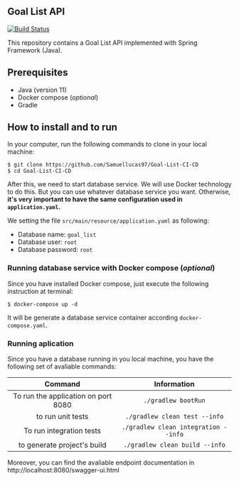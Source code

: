 ## Goal List API

[![Build Status](https://travis-ci.com/Samuellucas97/Goal-List-CI-CD.svg?branch=main)](https://travis-ci.com/Samuellucas97/Goal-List-CI-CD)

This repository contains a Goal List API implemented with Spring Framework (Java).

## Prerequisites

- Java (version 11)
- Docker compose (_optional_)
- Gradle

## How to install and to run

In your computer, run the following commands to clone in your local machine:

```
$ git clone https://github.com/Samuellucas97/Goal-List-CI-CD  
$ cd Goal-List-CI-CD
```

After this, we need to start database service. We will use Docker technology to do this. But you can use whatever database service you want.
Otherwise, **it's very important to have the same configuration used in `application.yaml`.**

We setting the file `src/main/resource/application.yaml` as following: 

- Database name: `goal_list`
- Database user: `root`
- Database password: `root`

### Running database service with Docker compose (_optional_)

Since you have installed Docker compose, just execute the following instruction at terminal:

```
$ docker-compose up -d
```

It will be generate a database service container according `docker-compose.yaml`.

### Running aplication

Since you have a database running in you local machine, you have the following set of avaliable commands:

|                Command               |              Information             |
|:------------------------------------:|:------------------------------------:|
| To run the application  on port 8080 |          `./gradlew bootRun`         |
|           to run unit tests          |     `./gradlew clean test --info`    |
|       To run integration tests       | `./gradlew clean integration --info` |
|      to generate project's build     |    `./gradlew clean build --info`    |


Moreover, you can find the avaliable endpoint documentation in http://localhost:8080/swagger-ui.html